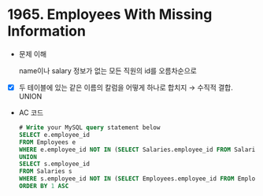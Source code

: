 # 1965. Employees With Missing Information

- 문제 이해
    
    name이나 salary 정보가 없는 모든 직원의 id를 오름차순으로 
    
- [x]  두 테이블에 있는 같은 이름의 칼럼을 어떻게 하나로 합치지 → 수직적 결합. UNION
- AC 코드
    
    ```sql
    # Write your MySQL query statement below
    SELECT e.employee_id 
    FROM Employees e
    WHERE e.employee_id NOT IN (SELECT Salaries.employee_id FROM Salaries)
    UNION 
    SELECT s.employee_id 
    FROM Salaries s
    WHERE s.employee_id NOT IN (SELECT Employees.employee_id FROM Employees)
    ORDER BY 1 ASC
    ```